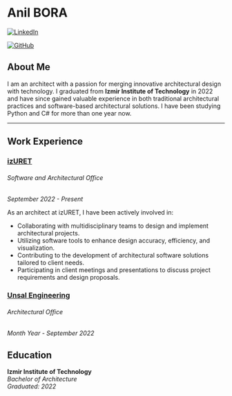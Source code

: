 # Anil BORA

[![LinkedIn](https://img.shields.io/badge/-LinkedIn-blue?style=flat-square&logo=linkedin&logoColor=white&link=https://www.linkedin.com/in/anilbora/)](https://www.linkedin.com/in/anilbora/)

[![GitHub](https://img.shields.io/badge/-GitHub-black?style=flat-square&logo=github&logoColor=white&link=https://github.com/anilbora/)](https://github.com/anlbora/)

## About Me

I am an architect with a passion for merging innovative architectural design with technology. I graduated from **Izmir Institute of Technology** in 2022 and have since gained valuable experience in both traditional architectural practices and software-based architectural solutions. I have been studying Python and C# for more than one year now.

---

## Work Experience

### [**izURET**](https://www.izuret.com/)
###### Software and Architectural Office
*September 2022 - Present*

As an architect at izURET, I have been actively involved in:

- Collaborating with multidisciplinary teams to design and implement architectural projects.
- Utilizing software tools to enhance design accuracy, efficiency, and visualization.
- Contributing to the development of architectural software solutions tailored to client needs.
- Participating in client meetings and presentations to discuss project requirements and design proposals.
### [Unsal Engineering](https://www.unsal.com.tr/)
###### Architectural Office
*Month Year - September 2022*

## Education

**Izmir Institute of Technology**  
*Bachelor of Architecture*  
*Graduated: 2022*

